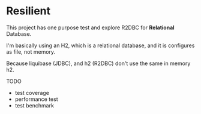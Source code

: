 # Resilient

This project has one purpose test and explore R2DBC for **Relational** Database.

I'm basically using an H2, which is a relational database, and it is configures as file, not memory.

Because liquibase (JDBC), and h2 (R2DBC) don't use the same in memory h2.

TODO
- test coverage
- performance test
- test benchmark